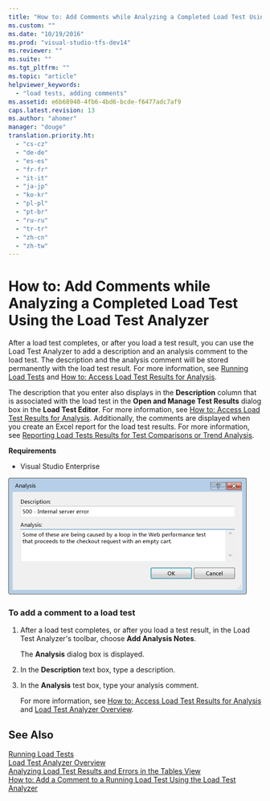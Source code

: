 ```yaml
---
title: "How to: Add Comments while Analyzing a Completed Load Test Using the Load Test Analyzer | Microsoft Docs"
ms.custom: ""
ms.date: "10/19/2016"
ms.prod: "visual-studio-tfs-dev14"
ms.reviewer: ""
ms.suite: ""
ms.tgt_pltfrm: ""
ms.topic: "article"
helpviewer_keywords: 
  - "load tests, adding comments"
ms.assetid: e6b68940-4fb6-4bd6-bcde-f6477adc7af9
caps.latest.revision: 13
ms.author: "ahomer"
manager: "douge"
translation.priority.ht: 
  - "cs-cz"
  - "de-de"
  - "es-es"
  - "fr-fr"
  - "it-it"
  - "ja-jp"
  - "ko-kr"
  - "pl-pl"
  - "pt-br"
  - "ru-ru"
  - "tr-tr"
  - "zh-cn"
  - "zh-tw"
---
```

# How to: Add Comments while Analyzing a Completed Load Test Using the Load Test Analyzer
After a load test completes, or after you load a test result, you can use the Load Test Analyzer to add a description and an analysis comment to the load test. The description and the analysis comment will be stored permanently with the load test result. For more information, see [Running Load Tests](../test_notintoc/running-load-tests.md) and [How to: Access Load Test Results for Analysis](../test/how-to--access-load-test-results-for-analysis.md).  
  
 The description that you enter also displays in the **Description** column that is associated with the load test in the **Open and Manage Test Results** dialog box in the **Load Test Editor**. For more information, see [How to: Access Load Test Results for Analysis](../test/how-to--access-load-test-results-for-analysis.md). Additionally, the comments are displayed when you create an Excel report for the load test results. For more information, see [Reporting Load Tests Results for Test Comparisons or Trend Analysis](../test/reporting-load-tests-results-for-test-comparisons-or-trend-analysis.md).  
  
 **Requirements**  
  
-   Visual Studio Enterprise  
  
 ![Analysis dialog for adding load test notes](../test/media/ltest_ananotes.png "LTest_AnaNotes")  
  
### To add a comment to a load test  
  
1.  After a load test completes, or after you load a test result, in the Load Test Analyzer's toolbar, choose **Add Analysis Notes**.  
  
     The **Analysis** dialog box is displayed.  
  
2.  In the **Description** text box, type a description.  
  
3.  In the **Analysis** test box, type your analysis comment.  
  
     For more information, see [How to: Access Load Test Results for Analysis](../test/how-to--access-load-test-results-for-analysis.md) and [Load Test Analyzer Overview](../test/load-test-analyzer-overview.md).  
  
## See Also  
 [Running Load Tests](../test_notintoc/running-load-tests.md)   
 [Load Test Analyzer Overview](../test/load-test-analyzer-overview.md)   
 [Analyzing Load Test Results and Errors in the Tables View](../test/0a84bda3-6051-45eb-9c7f-d57419e1f97d.md)   
 [How to: Add a Comment to a Running Load Test Using the Load Test Analyzer](../test_notintoc/how-to--add-a-comment-to-a-running-load-test-using-the-load-test-analyzer.md)
